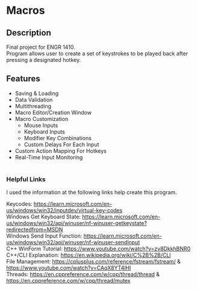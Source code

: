 # Macros

## Description
Final project for ENGR 1410. <br />
Program allows user to create a set of keystrokes to be played back after pressing a designated hotkey.

## Features
   - Saving & Loading  <br />
   - Data Validation <br />
   - Multithreading  <br />
   - Macro Editor/Creation Window  <br />
   - Macro Customization  <br />
     - Mouse Inputs  <br />
     - Keyboard Inputs <br />
     - Modifier Key Combinations  <br />
     - Custom Delays For Each Input <br />
   - Custom Action Mapping For Hotkeys  <br />
   - Real-Time Input Monitoring  <br /><br />

### Helpful Links
I used the information at the following links help create this program.

Keycodes: https://learn.microsoft.com/en-us/windows/win32/inputdev/virtual-key-codes  <br />
Windows Get Keyboard State: https://learn.microsoft.com/en-us/windows/win32/api/winuser/nf-winuser-getkeystate?redirectedfrom=MSDN  <br />
Windows Send Input Function: https://learn.microsoft.com/en-us/windows/win32/api/winuser/nf-winuser-sendinput  <br />
C++ WinForm Tutorial: https://www.youtube.com/watch?v=zv8DkkhBNR0  <br />
C++/CLI Explanation: https://en.wikipedia.org/wiki/C%2B%2B/CLI  <br />
File Management: https://cplusplus.com/reference/fstream/fstream/ & https://www.youtube.com/watch?v=CAqX8YT4lHI  <br />
Threads: https://en.cppreference.com/w/cpp/thread/thread & https://en.cppreference.com/w/cpp/thread/mutex  <br />